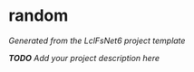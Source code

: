 ﻿# random

_Generated from the LclFsNet6 project template_

_**TODO** Add your project description here_

